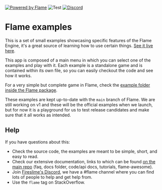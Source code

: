 [![Powered by Flame](https://img.shields.io/badge/Powered%20by-%F0%9F%94%A5-orange.svg)](https://flame-engine.org)
![Test](https://github.com/flame-engine/flame_example/workflows/Test/badge.svg?branch=main&event=push)
[![Discord](https://img.shields.io/discord/509714518008528896.svg)](https://discord.gg/pxrBmy4)

# Flame examples

This is a set of small examples showcasing specific features of the Flame Engine, it's a great
source of learning how to use certain things.
[See it live here](https://examples.flame-engine.org/).

This app is composed of a main menu in which you can select one of the examples and play with it.
Each example is a standalone game and is contained within its own file, so you can easily checkout
the code and see how it works.

For a very simple but complete game in Flame, check the
[example folder inside the Flame package](https://github.com/flame-engine/flame/tree/main/packages/flame/example).

These examples are kept up-to-date with the `main` branch of Flame. We are still working on v1 and
these will be the official examples when we launch, but for now it is a playground for us to test
release candidates and make sure that it all works as intended.

## Help

If you have questions about this:

 - Check the source code, the examples are meant to be simple, short, and easy to read.
 - Check our extensive documentation, links to which can be found
 [on the main repo](https://github.com/flame-engine/flame) (faq, docs folder, code/api docs,
 tutorials, flame-awesome).
 - Join [Fireslime's Discord](https://discord.gg/pxrBmy4), we have a #flame channel where you can
 find lots of people to help and get help from.
 - Use the `flame` tag on StackOverflow.
